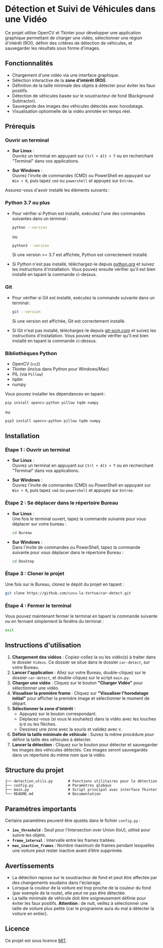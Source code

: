 # Détection et Suivi de Véhicules dans une Vidéo

Ce projet utilise OpenCV et Tkinter pour développer une application graphique permettant de charger une vidéo, sélectionner une région d'intérêt (ROI), définir des critères de détection de véhicules, et sauvegarder les résultats sous forme d'images.

## Fonctionnalités

- Chargement d'une vidéo via une interface graphique.
- Sélection interactive de la **zone d'intérêt (ROI)**.
- Définition de la taille minimale des objets à détecter pour éviter les faux positifs.
- Détection de véhicules basée sur le soustracteur de fond (Background Subtractor).
- Sauvegarde des images des véhicules détectés avec horodatage.
- Visualisation optionnelle de la vidéo annotée en temps réel.

## Prérequis

### Ouvrir un terminal

- **Sur Linux** :  
  Ouvrez un terminal en appuyant sur `Ctrl + Alt + T` ou en recherchant "Terminal" dans vos applications.

- **Sur Windows** :  
  Ouvrez l'invite de commandes (CMD) ou PowerShell en appuyant sur `Win + R`, puis tapez `cmd` ou `powershell` et appuyez sur `Entrée`.

Assurez-vous d'avoir installé les éléments suivants :

### Python 3.7 ou plus
- Pour vérifier si Python est installé, exécutez l'une des commandes suivantes dans un terminal :

  ```bash
  python --version
  ```
  ou
  ```bash
  python3 --version
  ```
  
  Si une version >= 3.7 est affichée, Python est correctement installé.

- Si Python n'est pas installé, téléchargez-le depuis [python.org](https://www.python.org/downloads/) et suivez les instructions d'installation. Vous pouvez ensuite vérifier qu'il est bien installé en tapant la commande ci-dessus.

### Git
- Pour vérifier si Git est installé, exécutez la commande suivante dans un terminal :

  ```bash
  git --version
  ```
  
  Si une version est affichée, Git est correctement installé.
- Si Git n'est pas installé, téléchargez-le depuis [git-scm.com](https://git-scm.com/) et suivez les instructions d'installation. Vous pouvez ensuite vérifier qu'il est bien installé en tapant la commande ci-dessus.

### Bibliothèques Python
- OpenCV (`cv2`)
- Tkinter (inclus dans Python pour Windows/Mac)
- PIL (via `Pillow`)
- tqdm
- numpy

Vous pouvez installer les dépendances en tapant :

```bash
pip install opencv-python pillow tqdm numpy
```

ou

```bash
pip3 install opencv-python pillow tqdm numpy
```

## Installation

### Étape 1 : Ouvrir un terminal

- **Sur Linux** :  
  Ouvrez un terminal en appuyant sur `Ctrl + Alt + T` ou en recherchant "Terminal" dans vos applications.

- **Sur Windows** :  
  Ouvrez l'invite de commandes (CMD) ou PowerShell en appuyant sur `Win + R`, puis tapez `cmd` ou `powershell` et appuyez sur `Entrée`.

### Étape 2 : Se déplacer dans le répertoire Bureau

- **Sur Linux** :  
  Une fois le terminal ouvert, tapez la commande suivante pour vous déplacer sur votre bureau :
  ```bash
  cd Bureau
  ```

- **Sur Windows** :  
  Dans l'invite de commandes ou PowerShell, tapez la commande suivante pour vous déplacer dans le répertoire Bureau :
  ```bash
  cd Desktop
  ```

### Étape 3 : Cloner le projet

Une fois sur le Bureau, clonez le dépôt du projet en tapant :

```bash
git clone https://github.com/cucu-la-tortue/car-detect.git
```

### Étape 4 : Fermer le terminal

Vous pouvez maintenant fermer le terminal en tapant la commande suivante ou en fermant simplement la fenêtre du terminal :

  ```bash
  exit
  ```

## Instructions d'utilisation

1. **Chargement des vidéos** : Copiez-collez la ou les vidéo(s) à traiter dans le dossier `Videos`. Ce dossier se situe dans le dossier `car-detect`, sur votre Bureau.
1. **Lancer l'application** : Allez sur votre Bureau, double-cliquez sur le dossier `car-detect`, et double-cliquez sur le script `main.py`.
2. **Charger une vidéo** : Cliquez sur le bouton **"Charger Vidéo"** pour sélectionner une vidéo.
3. **Visualiser la première frame** : Cliquez sur **"Visualiser l'horodatage initial"** pour afficher la première image et sélectionner le moment de départ.
4. **Sélectionner la zone d'intérêt** :
    - Appuyez sur le bouton correspondant.
    - Déplacez-vous (si vous le souhaitez) dans la vidéo avec les touches `Q/D` ou les flèches.
    - Dessinez une zone avec la souris et validez avec `V`.
5. **Définir la taille minimale de véhicule** : Suivez la même procédure pour définir la taille des véhicules à détecter.
6. **Lancer la détection** : Cliquez sur le bouton pour détecter et sauvegarder les images des véhicules détectés. Ces images seront sauvegardés dans un répertoire du même nom que la vidéo.

## Structure du projet

```
├── detection_utils.py       # Fonctions utilitaires pour la détection
├── config.py                # Paramètres globaux
├── main.py                  # Script principal avec interface Tkinter
└── README.md                # Documentation
```

## Paramètres importants

Certains paramètres peuvent être ajustés dans le fichier `config.py` :

- **`iou_threshold`** : Seuil pour l'Intersection over Union (IoU), utilisé pour suivre les objets.
- **`frame_interval`** : Intervalle entre les frames traitées.
- **`max_inactive_frames`** : Nombre maximum de frames pendant lesquelles une voiture peut rester inactive avant d’être supprimée.

## Avertissements

- La détection repose sur le soustracteur de fond et peut être affectée par des changements soudains dans l'éclairage.
- Lorsque la couleur de la voiture est trop proche de la couleur du fond (par exemple de la route), elle peut ne pas être détectée.
- La taille minimale de véhicule doit être soigneusement définie pour éviter les faux positifs. **Attention** : de nuit, veillez à sélectionner une taille de voiture plus petite (car le programme aura du mal à détecter la voiture en entier).

## Licence

Ce projet est sous licence [MIT](LICENSE).

